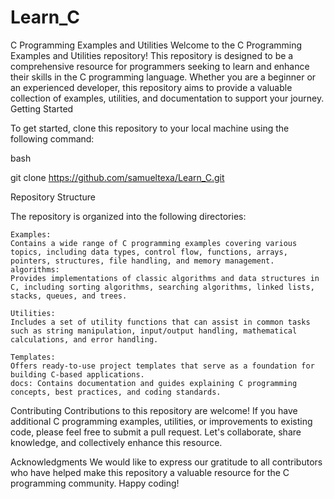 # Learn_C
C Programming Examples and Utilities
Welcome to the C Programming Examples and Utilities repository! This repository is designed to be a comprehensive resource for programmers seeking to learn and enhance their skills in the C programming language. Whether you are a beginner or an experienced developer, this repository aims to provide a valuable collection of examples, utilities, and documentation to support your journey.
Getting Started

To get started, clone this repository to your local machine using the following command:

bash

git clone https://github.com/samueltexa/Learn_C.git

Repository Structure

The repository is organized into the following directories:

    Examples:
    Contains a wide range of C programming examples covering various topics, including data types, control flow, functions, arrays, pointers, structures, file handling, and memory management.
    algorithms:
    Provides implementations of classic algorithms and data structures in C, including sorting algorithms, searching algorithms, linked lists, stacks, queues, and trees.

    Utilities:
    Includes a set of utility functions that can assist in common tasks such as string manipulation, input/output handling, mathematical calculations, and error handling.

    Templates:
    Offers ready-to-use project templates that serve as a foundation for building C-based applications.
    docs: Contains documentation and guides explaining C programming concepts, best practices, and coding standards.

Contributing
Contributions to this repository are welcome! If you have additional C programming examples, utilities, or improvements to existing code, please feel free to submit a pull request. Let's collaborate, share knowledge, and collectively enhance this resource.

Acknowledgments
We would like to express our gratitude to all contributors who have helped make this repository a valuable resource for the C programming community.
Happy coding!